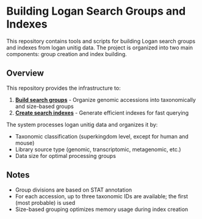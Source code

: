 # Building Logan Search Groups and Indexes

This repository contains tools and scripts for building Logan search groups and indexes from logan unitig data. The project is organized into two main components: group creation and index building.


## Overview

This repository provides the infrastructure to:

1. **[Build search groups](build_groups/README.md)** - Organize genomic accessions into taxonomically and size-based groups
2. **[Create search indexes](build_indexes/README.md)** - Generate efficient indexes for fast querying

The system processes logan unitig data and organizes it by:
- Taxonomic classification (superkingdom level, except for human and mouse)
- Library source type (genomic, transcriptomic, metagenomic, etc.)
- Data size for optimal processing groups

## Notes

- Group divisions are based on STAT annotation
- For each accession, up to three taxonomic IDs are available; the first (most probable) is used
- Size-based grouping optimizes memory usage during index creation

